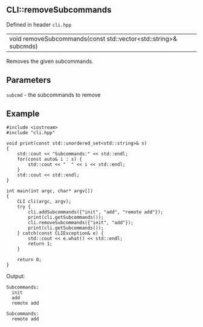 ## CLI::removeSubcommands
Defined in header `cli.hpp`

| |
| --- |
| void removeSubcommands(const std::vector\<std::string>& subcmds) |

Removes the given subcommands.

## Parameters
`subcmd` - the subcommands to remove

## Example
```
#include <iostream>
#include "cli.hpp"

void print(const std::unordered_set<std::string>& s)
{
    std::cout << "Subcommands:" << std::endl;
    for(const auto& i : s) {
        std::cout << "  " << i << std::endl;
    }
    std::cout << std::endl;
}

int main(int argc, char* argv[])
{
    CLI cli(argc, argv);
    try {
        cli.addSubcommands({"init", "add", "remote add"});
        print(cli.getSubcommands());
        cli.removeSubcommands({"init", "add"});
        print(cli.getSubcommands());
    } catch(const CLIException& e) {
        std::cout << e.what() << std::endl;
        return 1;
    }
    
    return 0;
}
```

Output:
```
Subcommands:
  init
  add
  remote add

Subcommands:
  remote add
```
